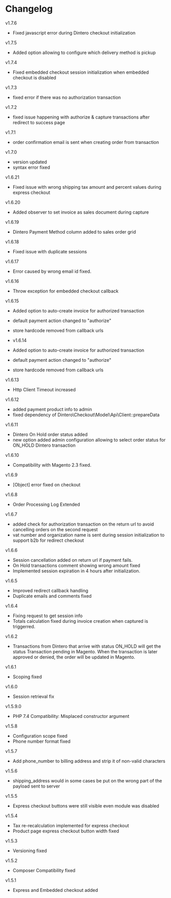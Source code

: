 # Changelog
v1.7.6
- Fixed javascript error during Dintero checkout initialization

v1.7.5
- Added option allowing to configure which delivery method is pickup

v1.7.4
- Fixed embedded checkout session initialization when embedded checkout is disabled

v1.7.3
- fixed error if there was no authorization transaction

v1.7.2
- fixed issue happening with authorize & capture transactions after redirect to success page

v1.7.1
- order confirmation email is sent when creating order from transaction
 
v1.7.0
- version updated
- syntax error fixed

v1.6.21
- Fixed issue with wrong shipping tax amount and percent values during express checkout

v1.6.20
- Added observer to set invoice as sales document during capture

v1.6.19
- Dintero Payment Method column added to sales order grid

v1.6.18
- Fixed issue with duplicate sessions

v1.6.17
- Error caused by wrong email id fixed.

v1.6.16
- Throw exception for embedded checkout callback

v1.6.15
- Added option to auto-create invoice for authorized transaction 
- default payment action changed to "authorize"
- store hardcode removed from callback urls

- v1.6.14
- Added option to auto-create invoice for authorized transaction 
- default payment action changed to "authorize"
- store hardcode removed from callback urls

v1.6.13
- Http Client Timeout increased

v1.6.12
- added payment product info to admin
- fixed dependency of Dintero\Checkout\Model\Api\Client::prepareData

v1.6.11
- Dintero On Hold order status added
- new option added admin configuration allowing to select order status for ON_HOLD Dintero transaction

v1.6.10
- Compatibility with Magento 2.3 fixed.

v1.6.9
- [Object] error fixed on checkout

v1.6.8
- Order Processing Log Extended

v1.6.7
- added check for authorization transaction on the return url to avoid cancelling orders on the second request
- vat number and organization name is sent during session initialization to support b2b for redirect checkout

v1.6.6
- Session cancellation added on return url if payment fails.
- On Hold transactions comment showing wrong amount fixed
- Implemented session expiration in 4 hours after initialization.

v1.6.5
- Improved redirect callback handling
- Duplicate emails and comments fixed

v1.6.4
- Fixing request to get session info
- Totals calculation fixed during invoice creation when captured is triggerred.

v1.6.2
- Transactions from Dintero that arrive with status ON_HOLD will get the status Transaction pending in Magento. When the transaction is later approved or denied, the order will be updated in Magento.

v1.6.1
- Scoping fixed

v1.6.0
- Session retrieval fix

v1.5.9.0
- PHP 7.4 Compatibility: Misplaced constructor argument

v1.5.8
- Configuration scope fixed
- Phone number format fixed

v1.5.7
- Add phone_number to billing address and strip it of non-valid characters

v1.5.6
- shipping_address would in some cases be put on the wrong part of the payload sent to server

v1.5.5
- Express checkout buttons were still visible even module was disabled

v1.5.4
- Tax re-recalculation implemented for express checkout
- Product page express checkout button width fixed

v1.5.3
- Versioning fixed

v1.5.2
- Composer Compatibility fixed

v1.5.1
- Express and Embedded checkout added

